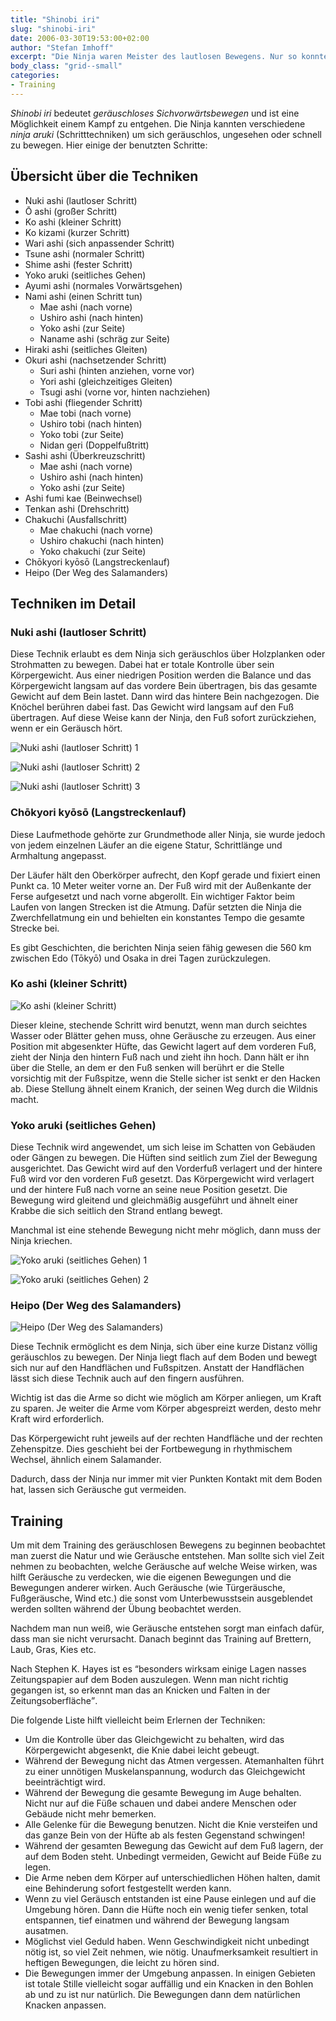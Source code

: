 ```yaml
---
title: "Shinobi iri"
slug: "shinobi-iri"
date: 2006-03-30T19:53:00+02:00
author: "Stefan Imhoff"
excerpt: "Die Ninja waren Meister des lautlosen Bewegens. Nur so konnten sie ihre Infiltration des feindlichen Gebietes unbemerkt durchführen. Neben den Schleichtechniken kannten sie aber auch noch eine große Anzahl von Lauf- und Spezialtechniken für verschiedene Bodenbeschaffenheiten."
body_class: "grid--small"
categories:
- Training
---
```


*Shinobi iri* bedeutet *geräuschloses Sichvorwärtsbewegen* und ist eine Möglichkeit einem Kampf zu entgehen. Die Ninja kannten verschiedene *ninja aruki* (Schritttechniken) um sich geräuschlos, ungesehen oder schnell zu bewegen. Hier einige der benutzten Schritte:


## Übersicht über die Techniken

- Nuki ashi (lautloser Schritt)
- Ō ashi (großer Schritt)
- Ko ashi (kleiner Schritt)
- Ko kizami (kurzer Schritt)
- Wari ashi (sich anpassender Schritt)
- Tsune ashi (normaler Schritt)
- Shime ashi (fester Schritt)
- Yoko aruki (seitliches Gehen)
- Ayumi ashi (normales Vorwärtsgehen)
- Nami ashi (einen Schritt tun)
    - Mae ashi (nach vorne)
    - Ushiro ashi (nach hinten)
    - Yoko ashi (zur Seite)
    - Naname ashi (schräg zur Seite)
- Hiraki ashi (seitliches Gleiten)
- Okuri ashi (nachsetzender Schritt)
    - Suri ashi (hinten anziehen, vorne vor)
    - Yori ashi (gleichzeitiges Gleiten)
    - Tsugi ashi (vorne vor, hinten nachziehen)
- Tobi ashi (fliegender Schritt)
    - Mae tobi (nach vorne)
    - Ushiro tobi (nach hinten)
    - Yoko tobi (zur Seite)
    - Nidan geri (Doppelfußtritt)
- Sashi ashi (Überkreuzschritt)
    - Mae ashi (nach vorne)
    - Ushiro ashi (nach hinten)
    - Yoko ashi (zur Seite)
- Ashi fumi kae (Beinwechsel)
- Tenkan ashi (Drehschritt)
- Chakuchi (Ausfallschritt)
    - Mae chakuchi (nach vorne)
    - Ushiro chakuchi (nach hinten)
    - Yoko chakuchi (zur Seite)
- Chōkyori kyōsō (Langstreckenlauf)
- Heipo (Der Weg des Salamanders)


## Techniken im Detail


### Nuki ashi (lautloser Schritt)

Diese Technik erlaubt es dem Ninja sich geräuschlos über Holzplanken oder Strohmatten zu bewegen. Dabei hat er totale Kontrolle über sein Körpergewicht. Aus einer niedrigen Position werden die Balance und das Körpergewicht langsam auf das vordere Bein übertragen, bis das gesamte Gewicht auf dem Bein lastet. Dann wird das hintere Bein nachgezogen. Die Knöchel berühren dabei fast. Das Gewicht wird langsam auf den Fuß übertragen. Auf diese Weise kann der Ninja, den Fuß sofort zurückziehen, wenn er ein Geräusch hört.

![Nuki ashi (lautloser Schritt) 1](/assets/images/articles/iri-nukiashi1.jpg)

![Nuki ashi (lautloser Schritt) 2](/assets/images/articles/iri-nukiashi2.jpg)

![Nuki ashi (lautloser Schritt) 3](/assets/images/articles/iri-nukiashi3.jpg)


### Chōkyori kyōsō (Langstreckenlauf)

Diese Laufmethode gehörte zur Grundmethode aller Ninja, sie wurde jedoch von jedem einzelnen Läufer an die eigene Statur, Schrittlänge und Armhaltung angepasst.

Der Läufer hält den Oberkörper aufrecht, den Kopf gerade und fixiert einen Punkt ca. 10 Meter weiter vorne an. Der Fuß wird mit der Außenkante der Ferse aufgesetzt und nach vorne abgerollt. Ein wichtiger Faktor beim Laufen von langen Strecken ist die Atmung. Dafür setzten die Ninja die Zwerchfellatmung ein und behielten ein konstantes Tempo die gesamte Strecke bei.

Es gibt Geschichten, die berichten Ninja seien fähig gewesen die 560 km zwischen Edo (Tōkyō) und Osaka in drei Tagen zurückzulegen.


### Ko ashi (kleiner Schritt)

![Ko ashi (kleiner Schritt)](/assets/images/articles/iri-koashi.jpg)

Dieser kleine, stechende Schritt wird benutzt, wenn man durch seichtes Wasser oder Blätter gehen muss, ohne Geräusche zu erzeugen. Aus einer Position mit abgesenkter Hüfte, das Gewicht lagert auf dem vorderen Fuß, zieht der Ninja den hintern Fuß nach und zieht ihn hoch. Dann hält er ihn über die Stelle, an dem er den Fuß senken will berührt er die Stelle vorsichtig mit der Fußspitze, wenn die Stelle sicher ist senkt er den Hacken ab. Diese Stellung ähnelt einem Kranich, der seinen Weg durch die Wildnis macht.


### Yoko aruki (seitliches Gehen)

Diese Technik wird angewendet, um sich leise im Schatten von Gebäuden oder Gängen zu bewegen. Die Hüften sind seitlich zum Ziel der Bewegung ausgerichtet. Das Gewicht wird auf den Vorderfuß verlagert und der hintere Fuß wird vor den vorderen Fuß gesetzt. Das Körpergewicht wird verlagert und der hintere Fuß nach vorne an seine neue Position gesetzt. Die Bewegung wird gleitend und gleichmäßig ausgeführt und ähnelt einer Krabbe die sich seitlich den Strand entlang bewegt.

Manchmal ist eine stehende Bewegung nicht mehr möglich, dann muss der Ninja kriechen.

![Yoko aruki (seitliches Gehen) 1](/assets/images/articles/iri-yokoaruki1.jpg)

![Yoko aruki (seitliches Gehen) 2](/assets/images/articles/iri-yokoaruki2.jpg)


### Heipo (Der Weg des Salamanders)

![Heipo (Der Weg des Salamanders)](/assets/images/articles/iri-salamander.jpg)

Diese Technik ermöglicht es dem Ninja, sich über eine kurze Distanz völlig geräuschlos zu bewegen. Der Ninja liegt flach auf dem Boden und bewegt sich nur auf den Handflächen und Fußspitzen. Anstatt der Handflächen lässt sich diese Technik auch auf den fingern ausführen.

Wichtig ist das die Arme so dicht wie möglich am Körper anliegen, um Kraft zu sparen. Je weiter die Arme vom Körper abgespreizt werden, desto mehr Kraft wird erforderlich.

Das Körpergewicht ruht jeweils auf der rechten Handfläche und der rechten Zehenspitze. Dies geschieht bei der Fortbewegung in rhythmischem Wechsel, ähnlich einem Salamander.

Dadurch, dass der Ninja nur immer mit vier Punkten Kontakt mit dem Boden hat, lassen sich Geräusche gut vermeiden.


## Training

Um mit dem Training des geräuschlosen Bewegens zu beginnen beobachtet man zuerst die Natur und wie Geräusche entstehen. Man sollte sich viel Zeit nehmen zu beobachten, welche Geräusche auf welche Weise wirken, was hilft Geräusche zu verdecken, wie die eigenen Bewegungen und die Bewegungen anderer wirken. Auch Geräusche (wie Türgeräusche, Fußgeräusche, Wind etc.) die sonst vom Unterbewusstsein ausgeblendet werden sollten während der Übung beobachtet werden.

Nachdem man nun weiß, wie Geräusche entstehen sorgt man einfach dafür, dass man sie nicht verursacht. Danach beginnt das Training auf Brettern, Laub, Gras, Kies etc.

Nach Stephen K. Hayes ist es <q>besonders wirksam einige Lagen nasses Zeitungspapier auf dem Boden auszulegen. Wenn man nicht richtig gegangen ist, so erkennt man das an Knicken und Falten in der Zeitungsoberfläche</q>.

Die folgende Liste hilft vielleicht beim Erlernen der Techniken:

- Um die Kontrolle über das Gleichgewicht zu behalten, wird das Körpergewicht abgesenkt, die Knie dabei leicht gebeugt.
- Während der Bewegung nicht das Atmen vergessen. Atemanhalten führt zu einer unnötigen Muskelanspannung, wodurch das Gleichgewicht beeinträchtigt wird.
- Während der Bewegung die gesamte Bewegung im Auge behalten. Nicht nur auf die Füße schauen und dabei andere Menschen oder Gebäude nicht mehr bemerken.
- Alle Gelenke für die Bewegung benutzen. Nicht die Knie versteifen und das ganze Bein von der Hüfte ab als festen Gegenstand schwingen!
- Während der gesamten Bewegung das Gewicht auf dem Fuß lagern, der auf dem Boden steht. Unbedingt vermeiden, Gewicht auf Beide Füße zu legen.
- Die Arme neben dem Körper auf unterschiedlichen Höhen halten, damit eine Behinderung sofort festgestellt werden kann.
- Wenn zu viel Geräusch entstanden ist eine Pause einlegen und auf die Umgebung hören. Dann die Hüfte noch ein wenig tiefer senken, total entspannen, tief einatmen und während der Bewegung langsam ausatmen.
- Möglichst viel Geduld haben. Wenn Geschwindigkeit nicht unbedingt nötig ist, so viel Zeit nehmen, wie nötig. Unaufmerksamkeit resultiert in heftigen Bewegungen, die leicht zu hören sind.
- Die Bewegungen immer der Umgebung anpassen. In einigen Gebieten ist totale Stille vielleicht sogar auffällig und ein Knacken in den Bohlen ab und zu ist nur natürlich. Die Bewegungen dann dem natürlichen Knacken anpassen.
